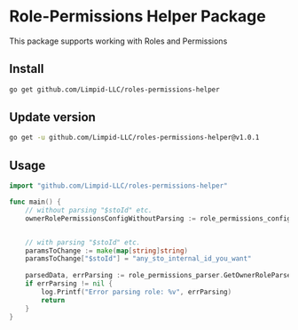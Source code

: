# Role-Permissions Helper Package
This package supports working with Roles and Permissions

## Install
```bash
go get github.com/Limpid-LLC/roles-permissions-helper
```

## Update version
```bash
go get -u github.com/Limpid-LLC/roles-permissions-helper@v1.0.1
```

## Usage
```go
import "github.com/Limpid-LLC/roles-permissions-helper"

func main() {
    // without parsing "$stoId" etc.
    ownerRolePermissionsConfigWithoutParsing := role_permissions_config.GetOwnerRoleConfig()


    // with parsing "$stoId" etc.
    paramsToChange := make(map[string]string)
    paramsToChange["$stoId"] = "any_sto_internal_id_you_want"
    
    parsedData, errParsing := role_permissions_parser.GetOwnerRoleParsed(paramsToChange)
    if errParsing != nil {
        log.Printf("Error parsing role: %v", errParsing)
        return
    }
}
```
